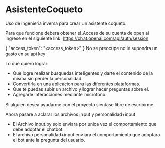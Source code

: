 # AsistenteCoqueto
Uso de ingenieria inversa para crear un asistente coqueto.

Para que funcione debera obtener el Access de su cuenta de open ai ingrese en el siguiente link:
https://chat.openai.com/api/auth/session

{
  "access_token": "<access_token>"
}
No se preocupe no le supondra un gasto en su api key 

Lo que quiero lograr:
- Que logre realizar busquedas inteligentes y darte el contenido de la misma sin perder la personalidad.
- Convertirla en una aplicacion para las diferentes plataformas.
- Que te puedas subir un archivo y lograr hacer preguntas sobre el.
- Agregarle interacciones mediante microfono.

Si alguien desea ayudarme con el proyecto sientase libre de escribirme.

Ahora pasare a aclarar los archivos input y personalidad+input

- El Archivo input.py solo enviara por unica vez el comportamiento que debe adoptar el chatbot.
- El archivo personalidad+input enviara el comportamiento que adoptara el bot ante la pregunta del usuario.
